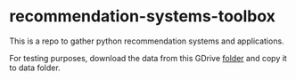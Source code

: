 # recommendation-systems-toolbox
 This is a repo to gather python recommendation systems and applications.

For testing purposes, download the data from this GDrive [folder](https://drive.google.com/drive/u/0/folders/1xfXNRlXtigdVAls7vuiCgKweIzm6TZqj) and copy it to data folder.